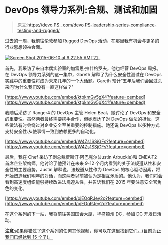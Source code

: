 # DevOps 领导力系列:合规、测试和加固

> 原文:[https://devo PS . com/devo PS-leadership-series-compliance-testing-and-rugged/](https://devops.com/devops-leadership-series-compliance-testing-and-rugged/)

过去的一周，我前往伦敦参加 Rugged DevOps 活动，在那里我有机会与更多的行业思想领袖会面。

[![Screen Shot 2015-06-10 at 9.22.55 AM](../Images/c253678935b658e754caa30b3f939f08.png)T2】](https://devops.com/wp-content/uploads/2015/06/Screen-Shot-2015-06-10-at-9.22.55-AM.png)

首先，我采访了来自木偶实验室的加雷思·拉什格罗夫，他也经营 DevOps 周报。在 DevOps 领导力系列的这一集中，Gareth 解释了为什么安全性测试在 DevOps 实践中的重要性将成为未来几年的一个大话题。Gareth 预计“五年后我们会回过头来问‘为什么我们没有一直这样做？’

[https://www.youtube.com/embed/ktpkmGv5gX4?feature=oembed](https://www.youtube.com/embed/ktpkmGv5gX4?feature=oembed)

我随后采访了 Ranger4 的 DevOps 主管 Helen Beal，她讨论了 DevOps 和安全的重要性。虽然两者最终需要携手合作，但她表达了对 DevOps 做法的担忧，这些做法有时会绕过对企业安全至关重要的控制措施。她还说 DevOps 以多种方式支持安全性:从使事情一致到依赖更多的自动化。

[https://www.youtube.com/embed/W4Zs1SSjGFs?feature=oembed](https://www.youtube.com/embed/W4Zs1SSjGFs?feature=oembed)

最后，我在 Chef 采访了副总裁贾斯汀·阿巴克尔(Justin Arbuckle)和 EMEA·T2 首席企业架构师。他讨论了他预计在未来 9-12 个月内看到的关于法规遵从性和安全性的主要趋势。Justin 解释说，法规遵从性作为 DevOps 的核心驱动因素，将开始塑造我们明年的对话，而这两者以前被认为是相互矛盾的。他认为，我们将会看到高速度组织能够持续改进法规遵从性，并告诉我们在 2015 年要注意安全官角色的变化。

[https://www.youtube.com/embed/ojEOqRJey2o?feature=oembed](https://www.youtube.com/embed/ojEOqRJey2o?feature=oembed)

在这个系列的下一站，我将前往美国国会大厦，华盛顿州 DC，参加 DC 开发日活动。

**注意**:如果你错过了这个系列的任何其他视频，你可以在这里找到它们[。(目前为止我们已经达到 15 个了)。](http://www.sonatype.org/nexus/resources/2015-devops-leadership-series/)